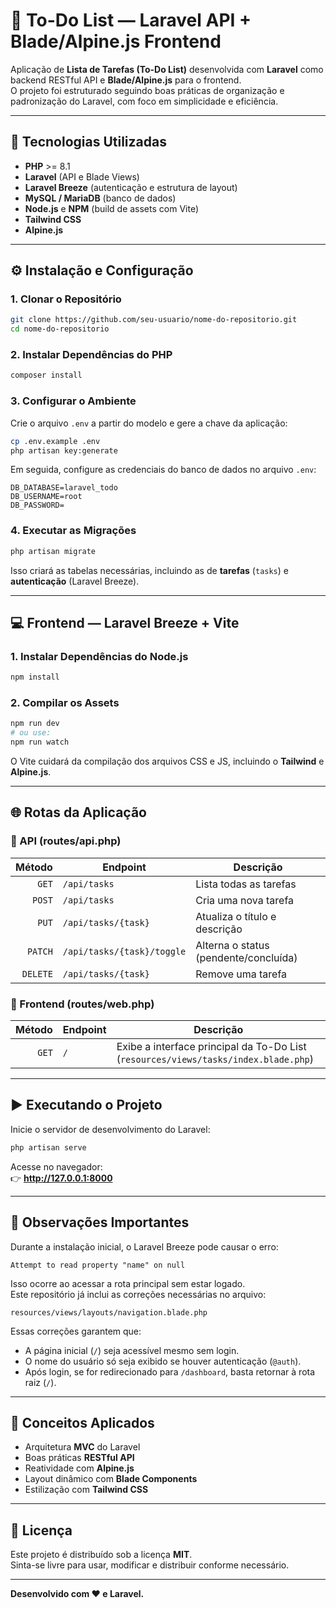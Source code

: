 # 📝 To-Do List — Laravel API + Blade/Alpine.js Frontend

Aplicação de **Lista de Tarefas (To-Do List)** desenvolvida com **Laravel** como backend RESTful API e **Blade/Alpine.js** para o frontend.  
O projeto foi estruturado seguindo boas práticas de organização e padronização do Laravel, com foco em simplicidade e eficiência.

---

## 🚀 Tecnologias Utilizadas

- **PHP** >= 8.1  
- **Laravel** (API e Blade Views)  
- **Laravel Breeze** (autenticação e estrutura de layout)  
- **MySQL / MariaDB** (banco de dados)  
- **Node.js** e **NPM** (build de assets com Vite)  
- **Tailwind CSS**  
- **Alpine.js**

---

## ⚙️ Instalação e Configuração

### 1. Clonar o Repositório

```bash
git clone https://github.com/seu-usuario/nome-do-repositorio.git
cd nome-do-repositorio
```

### 2. Instalar Dependências do PHP

```bash
composer install
```

### 3. Configurar o Ambiente

Crie o arquivo `.env` a partir do modelo e gere a chave da aplicação:

```bash
cp .env.example .env
php artisan key:generate
```

Em seguida, configure as credenciais do banco de dados no arquivo `.env`:
```
DB_DATABASE=laravel_todo
DB_USERNAME=root
DB_PASSWORD=
```

### 4. Executar as Migrações

```bash
php artisan migrate
```

Isso criará as tabelas necessárias, incluindo as de **tarefas** (`tasks`) e **autenticação** (Laravel Breeze).

---

## 💻 Frontend — Laravel Breeze + Vite

### 1. Instalar Dependências do Node.js

```bash
npm install
```

### 2. Compilar os Assets

```bash
npm run dev
# ou use:
npm run watch
```

O Vite cuidará da compilação dos arquivos CSS e JS, incluindo o **Tailwind** e **Alpine.js**.

---

## 🌐 Rotas da Aplicação

### 🔹 API (routes/api.php)

| Método | Endpoint                  | Descrição |
|--------:|---------------------------|------------|
| `GET`   | `/api/tasks`              | Lista todas as tarefas |
| `POST`  | `/api/tasks`              | Cria uma nova tarefa |
| `PUT`   | `/api/tasks/{task}`       | Atualiza o título e descrição |
| `PATCH` | `/api/tasks/{task}/toggle`| Alterna o status (pendente/concluída) |
| `DELETE`| `/api/tasks/{task}`       | Remove uma tarefa |

### 🔹 Frontend (routes/web.php)

| Método | Endpoint | Descrição |
|--------:|-----------|------------|
| `GET`   | `/`       | Exibe a interface principal da To-Do List (`resources/views/tasks/index.blade.php`) |

---

## ▶️ Executando o Projeto

Inicie o servidor de desenvolvimento do Laravel:

```bash
php artisan serve
```

Acesse no navegador:  
👉 **http://127.0.0.1:8000**

---

## 🧩 Observações Importantes

Durante a instalação inicial, o Laravel Breeze pode causar o erro:

```
Attempt to read property "name" on null
```

Isso ocorre ao acessar a rota principal sem estar logado.  
Este repositório já inclui as correções necessárias no arquivo:

```
resources/views/layouts/navigation.blade.php
```

Essas correções garantem que:
- A página inicial (`/`) seja acessível mesmo sem login.  
- O nome do usuário só seja exibido se houver autenticação (`@auth`).  
- Após login, se for redirecionado para `/dashboard`, basta retornar à rota raiz (`/`).

---

## 🧠 Conceitos Aplicados

- Arquitetura **MVC** do Laravel  
- Boas práticas **RESTful API**  
- Reatividade com **Alpine.js**  
- Layout dinâmico com **Blade Components**  
- Estilização com **Tailwind CSS**

---

## 📄 Licença

Este projeto é distribuído sob a licença **MIT**.  
Sinta-se livre para usar, modificar e distribuir conforme necessário.

---

**Desenvolvido com ❤️ e Laravel.**
